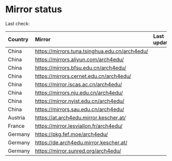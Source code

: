 <script src="./time.js"></script>
# Mirror status
Last check: <script type="text/javascript">localize(1724444499.4566674);</script>

|Country|Mirror|Last update|
|:------|:-----|:----------|
|China|https://mirrors.tuna.tsinghua.edu.cn/arch4edu/|<script type="text/javascript">localize(1724395134);</script>|
|China|https://mirrors.aliyun.com/arch4edu/|<script type="text/javascript">localize(1724395134);</script>|
|China|https://mirrors.bfsu.edu.cn/arch4edu/|<script type="text/javascript">localize(1724395134);</script>|
|China|https://mirrors.cernet.edu.cn/arch4edu/|<script type="text/javascript">localize(1724395134);</script>|
|China|https://mirror.iscas.ac.cn/arch4edu/|<script type="text/javascript">localize(1724395134);</script>|
|China|https://mirrors.nju.edu.cn/arch4edu/|<script type="text/javascript">localize(1724351901);</script>|
|China|https://mirror.nyist.edu.cn/arch4edu/|<script type="text/javascript">localize(1724395134);</script>|
|China|https://mirrors.sau.edu.cn/arch4edu/|<script type="text/javascript">localize(1724395134);</script>|
|Austria|https://at.arch4edu.mirror.kescher.at/|<script type="text/javascript">localize(1724395134);</script>|
|France|https://mirror.lesviallon.fr/arch4edu/|<script type="text/javascript">localize(1724395134);</script>|
|Germany|https://pkg.fef.moe/arch4edu/|<script type="text/javascript">localize(1724395134);</script>|
|Germany|https://de.arch4edu.mirror.kescher.at/|<script type="text/javascript">localize(1724395134);</script>|
|Germany|https://mirror.sunred.org/arch4edu/|<script type="text/javascript">localize(1724395134);</script>|

<script src="./tablefilter/tablefilter.js"></script>
<script src="./table.js"></script>